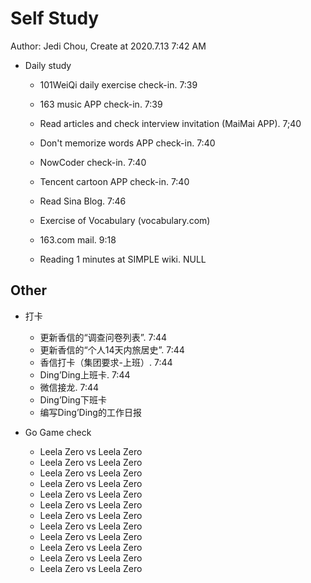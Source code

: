 # Self Study

Author: Jedi Chou, Create at 2020.7.13 7:42 AM

* Daily study
  * 101WeiQi daily exercise check-in. 7:39
  * 163 music APP check-in. 7:39
  * Read articles and check interview invitation (MaiMai APP). 7;40
  * Don't memorize words APP check-in. 7:40
  * NowCoder check-in. 7:40
  * Tencent cartoon APP check-in. 7:40
  * Read Sina Blog. 7:46
  * Exercise of Vocabulary (vocabulary.com)

  * 163.com mail. 9:18
  * Reading 1 minutes at SIMPLE wiki. NULL

## Other

* 打卡
  * 更新香信的“调查问卷列表”. 7:44
  * 更新香信的“个人14天内旅居史”. 7:44
  * 香信打卡（集团要求-上班）. 7:44
  * Ding’Ding上班卡. 7:44
  * 微信接龙. 7:44
  * Ding’Ding下班卡
  * 编写Ding’Ding的工作日报

* Go Game check
  * Leela Zero vs Leela Zero
  * Leela Zero vs Leela Zero
  * Leela Zero vs Leela Zero
  * Leela Zero vs Leela Zero
  * Leela Zero vs Leela Zero
  * Leela Zero vs Leela Zero
  * Leela Zero vs Leela Zero
  * Leela Zero vs Leela Zero
  * Leela Zero vs Leela Zero
  * Leela Zero vs Leela Zero
  * Leela Zero vs Leela Zero
  * Leela Zero vs Leela Zero

